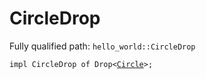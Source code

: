 # CircleDrop

Fully qualified path: `hello_world::CircleDrop`

<pre><code class="language-rust">impl CircleDrop of Drop&lt;<a href="hello_world-Circle.html">Circle</a>&gt;;</code></pre>

